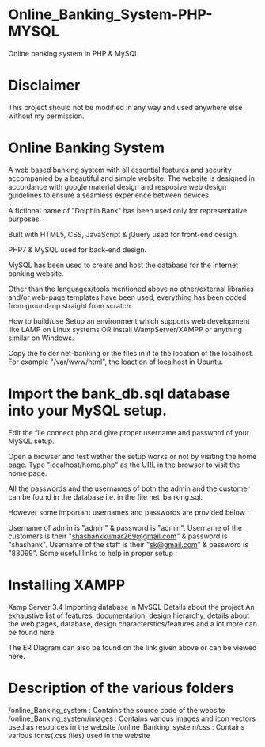 # Online_Banking_System-PHP-MYSQL
Online banking system in PHP &amp; MySQL 

# Disclaimer

This project should not be modified in any way and used anywhere else without my permission.


# Online Banking System
A web based banking system with all essential features and security accompanied by a beautiful and simple website. The website is designed in accordance with google material design and resposive web design guidelines to ensure a seamless experience between devices.

A fictional name of "Dolphin Bank" has been used only for representative purposes.

Built with
HTML5, CSS, JavaScript & jQuery used for front-end design.

PHP7 & MySQL used for back-end design.

MySQL has been used to create and host the database for the internet banking website.

Other than the languages/tools mentioned above no other/external libraries and/or web-page templates have been used, everything has been coded from ground-up straight from scratch.

How to build/use
Setup an environment which supports web development like LAMP on Linux systems OR install WampServer/XAMPP or anything similar on Windows.

Copy the folder net-banking or the files in it to the location of the localhost. For example "/var/www/html", the loaction of localhost in Ubuntu.

# Import the bank_db.sql database into your MySQL setup.

Edit the file connect.php and give proper username and password of your MySQL setup.

Open a browser and test wether the setup works or not by visiting the home page. Type "localhost/home.php" as the URL in the browser to visit the home page.

All the passwords and the usernames of both the admin and the customer can be found in the database i.e. in the file net_banking.sql.

However some important usernames and passwords are provided below :

Username of admin is "admin" & password is "admin".
Username of the customers is their "shashankkumar269@gmail.com" & password is "shashank".
Username of the staff is their "sk@gmail.com" & password is "88099".
Some useful links to help in proper setup :

# Installing XAMPP
Xamp Server 3.4
Importing database in MySQL
Details about the project
An exhaustive list of features, documentation, design hierarchy, details about the web pages, database, design characterstics/features and a lot more can be found here.

The ER Diagram can also be found on the link given above or can be viewed here.

# Description of the various folders
/online_Banking_system : Contains the source code of the website
/online_Banking_system/images : Contains various images and icon vectors used as resources in the website
/online_Banking_system/css : Contains various fonts(.css files) used in the website
